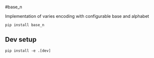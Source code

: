 #base_n

Implementation of varies encoding with configurable base and alphabet

```
pip install base_n
```

## Dev setup

```
pip install -e .[dev]
```
